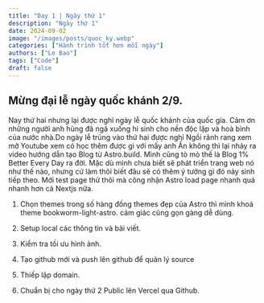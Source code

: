 ```yaml
---
title: "Day 1 | Ngày thứ 1"
description: "Ngày thứ 1"
date: 2024-09-02
image: "/images/posts/quoc_ky.webp"
categories: ["Hành trình tốt hơn mỗi ngày"]
authors: ["Le Bao"]
tags: ["Code"]
draft: false
---
```


## Mừng đại lễ ngày quốc khánh 2/9.
Nay thứ hai nhưng lại được nghỉ ngày lễ quốc khánh của quốc gia. Cảm ơn những người anh hùng đã ngã xuống hi sinh cho nền độc lập và hoà bình của nước nhà.Do ngày lễ trúng vào thứ hai được nghỉ 
Ngồi rãnh rang xem mở Youtube xem có học thêm được gì với mấy anh Ấn không thì lại nhảy ra video hướng dẫn tạo Blog từ Astro.build. Mình cũng tò mò thế là Blog 1% Better Every Day ra đời. Mặc dù mình chưa biết sẽ phát triển trang web nó như thế nào, nhưng cứ làm thôi biết đâu sẽ có thêm ý tưởng gì đó nảy sinh tiếp theo. Mới test page thử thôi mà công nhận Astro load page nhanh quá nhanh hơn cả Nextjs nữa.

1. Chọn themes trong số hàng đống themes đẹp của Astro thì mình khoá theme bookworm-light-astro. cảm giác cũng gọn gàng dễ dùng.

2. Setup local các thông tin và bài viết.

3. Kiểm tra tối ưu hình ảnh.

4. Tạo github mới và push lên github để quản lý source 

5. Thiếp lập domain.

6. Chuẩn bị cho ngày thứ 2 Public lên Vercel qua Github.
